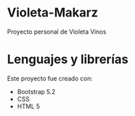 # Violeta-Makarz
Proyecto personal de Violeta Vinos

# Lenguajes y librerías
Este proyecto fue creado con:
* Bootstrap 5.2
* CSS 
* HTML 5
